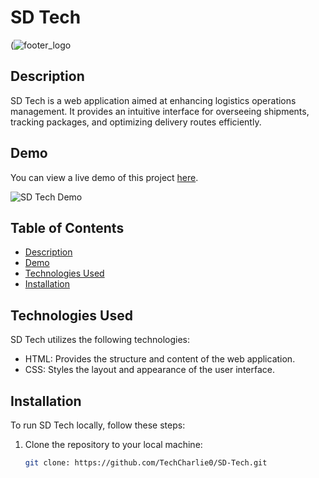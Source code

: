 # SD Tech

(![footer_logo](https://github.com/TechCharlie0/SD-Tech/assets/166296560/2db6f45e-7e24-4bc4-a632-b5a2b33bd42b)


## Description

SD Tech is a web application aimed at enhancing logistics operations management. It provides an intuitive interface for overseeing shipments, tracking packages, and optimizing delivery routes efficiently.

## Demo

You can view a live demo of this project [here](https://techcharlie0.github.io/SD-Tech/).

![SD Tech Demo](https://github.com/TechCharlie0/SD-Tech/assets/166296560/ec61838b-107c-45c0-9c84-b2531dfee172)


## Table of Contents

- [Description](#description)
- [Demo](#demo)
- [Technologies Used](#technologies-used)
- [Installation](#installation)

## Technologies Used

SD Tech utilizes the following technologies:

- HTML: Provides the structure and content of the web application.
- CSS: Styles the layout and appearance of the user interface.

## Installation

To run SD Tech locally, follow these steps:

1. Clone the repository to your local machine:

   ```bash
   git clone: https://github.com/TechCharlie0/SD-Tech.git
